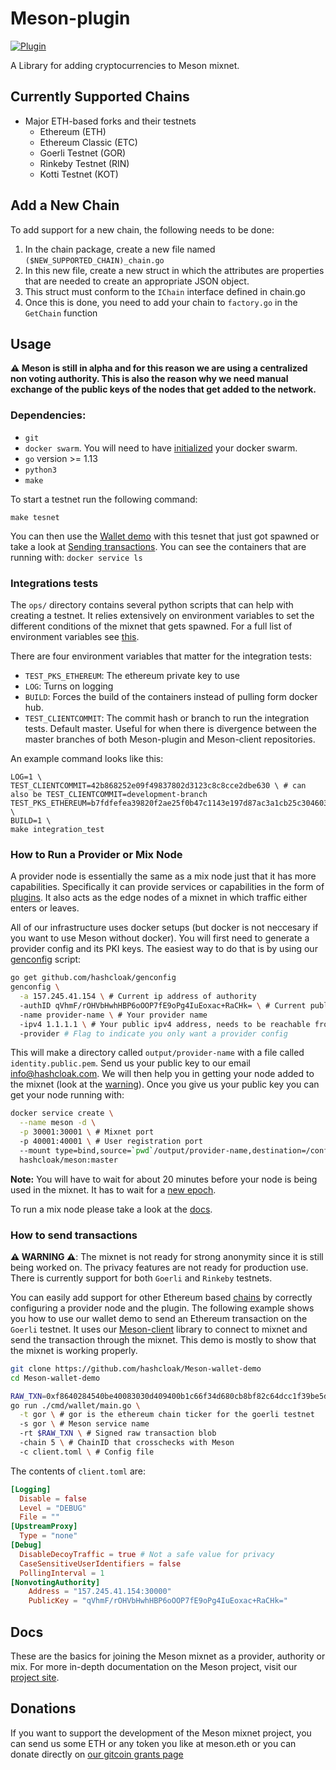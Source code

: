 # Meson-plugin
[![Plugin](https://github.com/hashcloak/Meson/actions/workflows/plugin.yml/badge.svg)](https://github.com/hashcloak/Meson/actions/workflows/plugin.yml)

A Library for adding cryptocurrencies to Meson mixnet.

## Currently Supported Chains

- Major ETH-based forks and their testnets
  - Ethereum (ETH)
  - Ethereum Classic (ETC)
  - Goerli Testnet (GOR)
  - Rinkeby Testnet (RIN)
  - Kotti Testnet (KOT)

## Add a New Chain

To add support for a new chain, the following needs to be done:
1. In the chain package, create a new file named `($NEW_SUPPORTED_CHAIN)_chain.go`
2. In this new file, create a new struct in which the attributes are properties that are needed to create an appropriate JSON object. 
3. This struct must conform to the `IChain` interface defined in chain.go
4. Once this is done, you need to add your chain to `factory.go` in the `GetChain` function

## Usage

__⚠️ Meson is still in alpha and for this reason we are using a centralized non voting authority. This is also the reason why we need manual exchange of the public keys of the nodes that get added to the network.__

### Dependencies:

- `git`
- `docker swarm`. You will need to have [initialized](https://docs.docker.com/engine/reference/commandline/swarm_init) your docker swarm.
- `go` version >= 1.13
- `python3`
- `make`

To start a testnet run the following command:

```
make tesnet
```

You can then use the [Wallet demo](https://github.com/hashcloak/Meson-wallet-demo) with this tesnet that just got spawned or take a look at [Sending transactions](#how-to-send-transactions). You can see the containers that are running with: `docker service ls`


### Integrations tests

The `ops/` directory contains several python scripts that can help with creating a testnet. It relies extensively on environment variables to set the different conditions of the mixnet that gets spawned. For a full list of environment variables see [this](https://meson.hashcloak.com/docs/#environment-variables).

There are four environment variables that matter for the integration tests:

- `TEST_PKS_ETHEREUM`: The ethereum private key to use 
- `LOG`: Turns on logging
- `BUILD`: Forces the build of the containers instead of pulling form docker hub.
- `TEST_CLIENTCOMMIT`: The commit hash or branch to run the integration tests. Default master. Useful for when there is divergence between the master branches of both Meson-plugin and Meson-client repositories.


An example command looks like this:

```
LOG=1 \
TEST_CLIENTCOMMIT=42b868252e09f49837802d3123c8c8cce2dbe630 \ # can also be TEST_CLIENTCOMMIT=development-branch
TEST_PKS_ETHEREUM=b7fdfefea39820f2ae25f0b47c1143e197d87ac3a1cb25c304603abcbe0834e9 \
BUILD=1 \
make integration_test
```

### How to Run a Provider or Mix Node

A provider node is essentially the same as a mix node just that it has more capabilities. Specifically it can provide services or capabilities in the form of [plugins](https://github.com/katzenpost/docs/blob/master/handbook/mix_server.rst#external-kaetzchen-plugin-configuration). It also acts as the edge nodes of a mixnet in which traffic either enters or leaves.

All of our infrastructure uses docker setups (but docker is not neccesary if you want to use Meson without docker). You will first need to generate a provider config and its PKI keys. The easiest way to do that is by using our [genconfig](https://github.com/hashcloak/genconfig/#genconfig) script:

```bash
go get github.com/hashcloak/genconfig
genconfig \
  -a 157.245.41.154 \ # Current ip address of authority
  -authID qVhmF/rOHVbHwhHBP6oOOP7fE9oPg4IuEoxac+RaCHk= \ # Current public key of authority
  -name provider-name \ # Your provider name
  -ipv4 1.1.1.1 \ # Your public ipv4 address, needs to be reachable from the authority
  -provider # Flag to indicate you only want a provider config
```

This will make a directory called `output/provider-name` with a file called `identity.public.pem`. Send us your public key to our email [info@hashcloak.com](info@hashcloak.com). We will then help you in getting your node added to the mixnet (look at the [warning](#Usage)). Once you give us your public key you can get your node running with:

```bash
docker service create \
  --name meson -d \
  -p 30001:30001 \ # Mixnet port
  -p 40001:40001 \ # User registration port
  --mount type=bind,source=`pwd`/output/provider-name,destination=/conf \
  hashcloak/meson:master
```

__Note:__ You will have to wait for about 20 minutes before your node is being used in the mixnet. It has to wait for a [new epoch](https://hashcloak.com/Meson/docs/#waiting-for-katzenpost-epoch).

To run a mix node please take a look at the [docs](https://hashcloak.com/Meson/docs/#how-to-run-a-mix-node).

### How to send transactions

__⚠️ WARNING ⚠️__: The mixnet is not ready for strong anonymity since it is still being worked on. The privacy features are not ready for production use. There is currently support for both `Goerli` and `Rinkeby` testnets.

You can easily add support for other Ethereum based [chains](https://hashcloak.com/Meson/docs/#other-blockchains) by correctly configuring a provider node and the plugin. The following example shows you how to use our wallet demo to send an Ethereum transaction on the `Goerli` testnet. It uses our [Meson-client](https://github.com/hashcloak/Meson-client) library to connect to mixnet and send the transaction through the mixnet. This demo is mostly to show that the mixnet is working properly.

```bash
git clone https://github.com/hashcloak/Meson-wallet-demo
cd Meson-wallet-demo

RAW_TXN=0xf8640284540be40083030d409400b1c66f34d680cb8bf82c64dcc1f39be5d6e77501802ca0c434f4d4b894b7cce2d880c250f7a67e4ef64cf0a921e3e4859219dff7b086fda0375a6195e221be77afda1d7c9e7d91bf39845065e9c56f7b5154e077a1ef8a77
go run ./cmd/wallet/main.go \
  -t gor \ # gor is the ethereum chain ticker for the goerli testnet
  -s gor \ # Meson service name
  -rt $RAW_TXN \ # Signed raw transaction blob
  -chain 5 \ # ChainID that crosschecks with Meson
  -c client.toml \ # Config file
```
The contents of `client.toml` are:

```toml
[Logging]
  Disable = false
  Level = "DEBUG"
  File = ""
[UpstreamProxy]
  Type = "none"
[Debug]
  DisableDecoyTraffic = true # Not a safe value for privacy
  CaseSensitiveUserIdentifiers = false
  PollingInterval = 1
[NonvotingAuthority]
    Address = "157.245.41.154:30000"
    PublicKey = "qVhmF/rOHVbHwhHBP6oOOP7fE9oPg4IuEoxac+RaCHk="
```

## Docs
These are the basics for joining the Meson mixnet as a provider, authority or mix. For more in-depth documentation on the Meson project, visit our [project site](https://hashcloak.com/Meson).

## Donations
If you want to support the development of the Meson mixnet project, you can send us some ETH or any token you like at meson.eth or you can donate directly on [our gitcoin grants page](https://gitcoin.co/grants/290/meson?tab=description)
